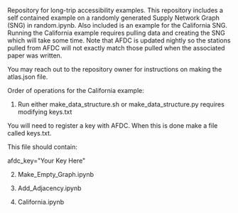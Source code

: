 Repository for long-trip accessibility examples. This repository includes a self contained
example on a randomly generated Supply Network Graph (SNG) in random.ipynb. Also included
is an example for the California SNG. Running the California example requires pulling data and creating the SNG which will take some time. Note that AFDC is updated nightly so the
stations pulled from AFDC will not exactly match those pulled when the associated paper was
written.

You may reach out to the repository owner for instructions on making the atlas.json file.

Order of operations for the California example:

1. Run either make_data_structure.sh or make_data_structure.py
	requires modifying keys.txt

You will need to register a key with AFDC. When this is done make a file called keys.txt.

This file should contain:

afdc_key="Your Key Here"

2. Make_Empty_Graph.ipynb

3. Add_Adjacency.ipynb

4. California.ipynb